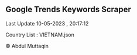 

## Google Trends Keywords Scraper 
 
Last Update 10-05-2023 , 20:17:12

Country List :
VIETNAM.json



© Abdul Muttaqin 
